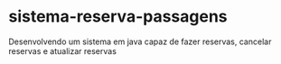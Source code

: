 # sistema-reserva-passagens
Desenvolvendo um sistema em java capaz de fazer reservas, cancelar reservas e atualizar reservas
